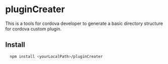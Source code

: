 # pluginCreater
This is a tools for cordova developer to generate a basic directory structure for cordova custom plugin.

## Install
```sh
  npm install <yourLocalPath>/pluginCreater
```
